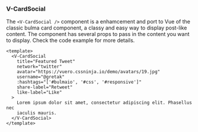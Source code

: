 ### V-CardSocial

The `<V-CardSocial />` component is a enhamcement and port to Vue
of the classic bulma card component, a classy and easy way
to display post-like content. The component has several props
to pass in the content you want to display.
Check the code example for more details.

<!--code-->

```vue
<template>
  <V-CardSocial
    title="Featured Tweet"
    network="twitter"
    avatar="https://vuero.cssninja.io/demo/avatars/19.jpg"
    username="@gretak"
    :hashtags="['#bulmaio', '#css', '#responsive']"
    share-label="Retweet"
    like-label="Like"
  >
    Lorem ipsum dolor sit amet, consectetur adipiscing elit. Phasellus nec
    iaculis mauris.
  </V-CardSocial>
</template>
```

<!--/code-->
